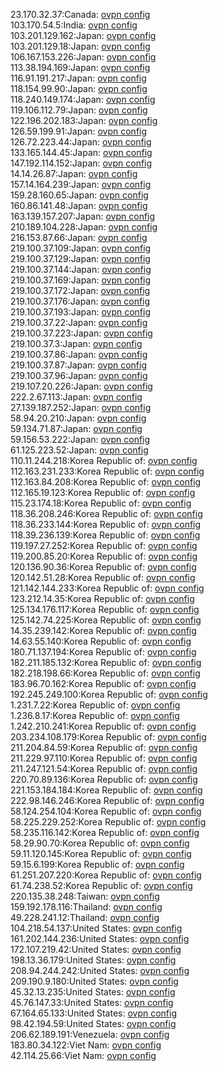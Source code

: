 23.170.32.37:Canada: [ovpn config](vpn/23_170_32_37.ovpn)  
103.170.54.5:India: [ovpn config](vpn/103_170_54_5.ovpn)  
103.201.129.162:Japan: [ovpn config](vpn/103_201_129_162.ovpn)  
103.201.129.18:Japan: [ovpn config](vpn/103_201_129_18.ovpn)  
106.167.153.226:Japan: [ovpn config](vpn/106_167_153_226.ovpn)  
113.38.194.169:Japan: [ovpn config](vpn/113_38_194_169.ovpn)  
116.91.191.217:Japan: [ovpn config](vpn/116_91_191_217.ovpn)  
118.154.99.90:Japan: [ovpn config](vpn/118_154_99_90.ovpn)  
118.240.149.174:Japan: [ovpn config](vpn/118_240_149_174.ovpn)  
119.106.112.79:Japan: [ovpn config](vpn/119_106_112_79.ovpn)  
122.196.202.183:Japan: [ovpn config](vpn/122_196_202_183.ovpn)  
126.59.199.91:Japan: [ovpn config](vpn/126_59_199_91.ovpn)  
126.72.223.44:Japan: [ovpn config](vpn/126_72_223_44.ovpn)  
133.165.144.45:Japan: [ovpn config](vpn/133_165_144_45.ovpn)  
147.192.114.152:Japan: [ovpn config](vpn/147_192_114_152.ovpn)  
14.14.26.87:Japan: [ovpn config](vpn/14_14_26_87.ovpn)  
157.14.164.239:Japan: [ovpn config](vpn/157_14_164_239.ovpn)  
159.28.160.65:Japan: [ovpn config](vpn/159_28_160_65.ovpn)  
160.86.141.48:Japan: [ovpn config](vpn/160_86_141_48.ovpn)  
163.139.157.207:Japan: [ovpn config](vpn/163_139_157_207.ovpn)  
210.189.104.228:Japan: [ovpn config](vpn/210_189_104_228.ovpn)  
216.153.87.66:Japan: [ovpn config](vpn/216_153_87_66.ovpn)  
219.100.37.109:Japan: [ovpn config](vpn/219_100_37_109.ovpn)  
219.100.37.129:Japan: [ovpn config](vpn/219_100_37_129.ovpn)  
219.100.37.144:Japan: [ovpn config](vpn/219_100_37_144.ovpn)  
219.100.37.169:Japan: [ovpn config](vpn/219_100_37_169.ovpn)  
219.100.37.172:Japan: [ovpn config](vpn/219_100_37_172.ovpn)  
219.100.37.176:Japan: [ovpn config](vpn/219_100_37_176.ovpn)  
219.100.37.193:Japan: [ovpn config](vpn/219_100_37_193.ovpn)  
219.100.37.22:Japan: [ovpn config](vpn/219_100_37_22.ovpn)  
219.100.37.223:Japan: [ovpn config](vpn/219_100_37_223.ovpn)  
219.100.37.3:Japan: [ovpn config](vpn/219_100_37_3.ovpn)  
219.100.37.86:Japan: [ovpn config](vpn/219_100_37_86.ovpn)  
219.100.37.87:Japan: [ovpn config](vpn/219_100_37_87.ovpn)  
219.100.37.96:Japan: [ovpn config](vpn/219_100_37_96.ovpn)  
219.107.20.226:Japan: [ovpn config](vpn/219_107_20_226.ovpn)  
222.2.67.113:Japan: [ovpn config](vpn/222_2_67_113.ovpn)  
27.139.187.252:Japan: [ovpn config](vpn/27_139_187_252.ovpn)  
58.94.20.210:Japan: [ovpn config](vpn/58_94_20_210.ovpn)  
59.134.71.87:Japan: [ovpn config](vpn/59_134_71_87.ovpn)  
59.156.53.222:Japan: [ovpn config](vpn/59_156_53_222.ovpn)  
61.125.223.52:Japan: [ovpn config](vpn/61_125_223_52.ovpn)  
110.11.244.218:Korea Republic of: [ovpn config](vpn/110_11_244_218.ovpn)  
112.163.231.233:Korea Republic of: [ovpn config](vpn/112_163_231_233.ovpn)  
112.163.84.208:Korea Republic of: [ovpn config](vpn/112_163_84_208.ovpn)  
112.165.19.123:Korea Republic of: [ovpn config](vpn/112_165_19_123.ovpn)  
115.23.174.18:Korea Republic of: [ovpn config](vpn/115_23_174_18.ovpn)  
118.36.208.246:Korea Republic of: [ovpn config](vpn/118_36_208_246.ovpn)  
118.36.233.144:Korea Republic of: [ovpn config](vpn/118_36_233_144.ovpn)  
118.39.236.139:Korea Republic of: [ovpn config](vpn/118_39_236_139.ovpn)  
119.197.27.252:Korea Republic of: [ovpn config](vpn/119_197_27_252.ovpn)  
119.200.85.20:Korea Republic of: [ovpn config](vpn/119_200_85_20.ovpn)  
120.136.90.36:Korea Republic of: [ovpn config](vpn/120_136_90_36.ovpn)  
120.142.51.28:Korea Republic of: [ovpn config](vpn/120_142_51_28.ovpn)  
121.142.144.233:Korea Republic of: [ovpn config](vpn/121_142_144_233.ovpn)  
123.212.14.35:Korea Republic of: [ovpn config](vpn/123_212_14_35.ovpn)  
125.134.176.117:Korea Republic of: [ovpn config](vpn/125_134_176_117.ovpn)  
125.142.74.225:Korea Republic of: [ovpn config](vpn/125_142_74_225.ovpn)  
14.35.239.142:Korea Republic of: [ovpn config](vpn/14_35_239_142.ovpn)  
14.63.55.140:Korea Republic of: [ovpn config](vpn/14_63_55_140.ovpn)  
180.71.137.194:Korea Republic of: [ovpn config](vpn/180_71_137_194.ovpn)  
182.211.185.132:Korea Republic of: [ovpn config](vpn/182_211_185_132.ovpn)  
182.218.198.66:Korea Republic of: [ovpn config](vpn/182_218_198_66.ovpn)  
183.96.70.162:Korea Republic of: [ovpn config](vpn/183_96_70_162.ovpn)  
192.245.249.100:Korea Republic of: [ovpn config](vpn/192_245_249_100.ovpn)  
1.231.7.22:Korea Republic of: [ovpn config](vpn/1_231_7_22.ovpn)  
1.236.8.17:Korea Republic of: [ovpn config](vpn/1_236_8_17.ovpn)  
1.242.210.241:Korea Republic of: [ovpn config](vpn/1_242_210_241.ovpn)  
203.234.108.179:Korea Republic of: [ovpn config](vpn/203_234_108_179.ovpn)  
211.204.84.59:Korea Republic of: [ovpn config](vpn/211_204_84_59.ovpn)  
211.229.97.110:Korea Republic of: [ovpn config](vpn/211_229_97_110.ovpn)  
211.247.121.54:Korea Republic of: [ovpn config](vpn/211_247_121_54.ovpn)  
220.70.89.136:Korea Republic of: [ovpn config](vpn/220_70_89_136.ovpn)  
221.153.184.184:Korea Republic of: [ovpn config](vpn/221_153_184_184.ovpn)  
222.98.146.246:Korea Republic of: [ovpn config](vpn/222_98_146_246.ovpn)  
58.124.254.104:Korea Republic of: [ovpn config](vpn/58_124_254_104.ovpn)  
58.225.229.252:Korea Republic of: [ovpn config](vpn/58_225_229_252.ovpn)  
58.235.116.142:Korea Republic of: [ovpn config](vpn/58_235_116_142.ovpn)  
58.29.90.70:Korea Republic of: [ovpn config](vpn/58_29_90_70.ovpn)  
59.11.120.145:Korea Republic of: [ovpn config](vpn/59_11_120_145.ovpn)  
59.15.6.199:Korea Republic of: [ovpn config](vpn/59_15_6_199.ovpn)  
61.251.207.220:Korea Republic of: [ovpn config](vpn/61_251_207_220.ovpn)  
61.74.238.52:Korea Republic of: [ovpn config](vpn/61_74_238_52.ovpn)  
220.135.38.248:Taiwan: [ovpn config](vpn/220_135_38_248.ovpn)  
159.192.178.116:Thailand: [ovpn config](vpn/159_192_178_116.ovpn)  
49.228.241.12:Thailand: [ovpn config](vpn/49_228_241_12.ovpn)  
104.218.54.137:United States: [ovpn config](vpn/104_218_54_137.ovpn)  
161.202.144.236:United States: [ovpn config](vpn/161_202_144_236.ovpn)  
172.107.219.42:United States: [ovpn config](vpn/172_107_219_42.ovpn)  
198.13.36.179:United States: [ovpn config](vpn/198_13_36_179.ovpn)  
208.94.244.242:United States: [ovpn config](vpn/208_94_244_242.ovpn)  
209.190.9.180:United States: [ovpn config](vpn/209_190_9_180.ovpn)  
45.32.13.235:United States: [ovpn config](vpn/45_32_13_235.ovpn)  
45.76.147.33:United States: [ovpn config](vpn/45_76_147_33.ovpn)  
67.164.65.133:United States: [ovpn config](vpn/67_164_65_133.ovpn)  
98.42.194.59:United States: [ovpn config](vpn/98_42_194_59.ovpn)  
206.62.189.191:Venezuela: [ovpn config](vpn/206_62_189_191.ovpn)  
183.80.34.122:Viet Nam: [ovpn config](vpn/183_80_34_122.ovpn)  
42.114.25.66:Viet Nam: [ovpn config](vpn/42_114_25_66.ovpn)  
